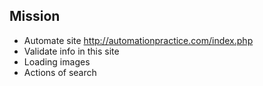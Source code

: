 ## Mission
* Automate site http://automationpractice.com/index.php
* Validate info in this site
* Loading images
* Actions of search
